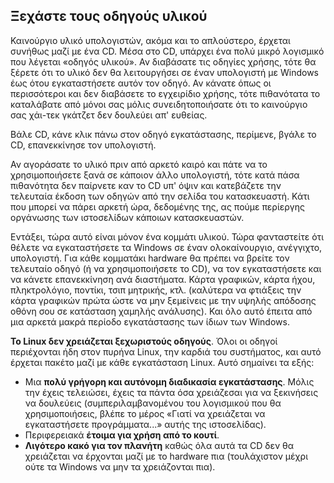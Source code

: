 

<div id="corps">

<h2>Ξεχάστε τους οδηγούς υλικού</h2>

Καινούργιο υλικό υπολογιστών, ακόμα και το απλούστερο, έρχεται συνήθως μαζί με ένα CD. Μέσα στο CD, υπάρχει ένα πολύ μικρό λογισμικό που λέγεται «οδηγός υλικού». Αν διαβάσατε τις οδηγίες χρήσης, τότε θα ξέρετε ότι το υλικό δεν θα λειτουργήσει σε έναν υπολογιστή με Windows έως ότου εγκαταστήσετε αυτόν τον οδηγό. Αν κάνατε όπως οι περισσότεροι και δεν διαβάσετε το εγχειρίδιο χρήσης, τότε πιθανότατα το καταλάβατε από μόνοι σας μόλις συνειδητοποιήσατε ότι το καινούργιο σας χάι-τεκ γκάτζετ δεν δουλεύει απ' ευθείας.

Βάλε CD, κάνε κλικ πάνω στον οδηγό εγκατάστασης, περίμενε, βγάλε το CD, επανεκκίνησε τον υπολογιστή.

Αν αγοράσατε το υλικό πριν από αρκετό καιρό και πάτε να το χρησιμοποιήσετε ξανά σε κάποιον άλλο υπολογιστή, τότε κατά πάσα πιθανότητα δεν παίρνετε καν το CD υπ' όψιν και κατεβάζετε την τελευταία έκδοση των οδηγών από την σελίδα του κατασκευαστή. Κάτι που μπορεί να πάρει αρκετή ώρα, δεδομένης της, ας πούμε περίεργης οργάνωσης των ιστοσελίδων κάποιων κατασκευαστών.

Εντάξει, τώρα αυτό είναι μόνον ένα κομμάτι υλικού. Τώρα φανταστείτε ότι θέλετε να εγκαταστήσετε τα Windows σε έναν ολοκαίνουργιο, ανέγγιχτο, υπολογιστή. Για κάθε κομματάκι hardware θα πρέπει να βρείτε τον τελευταίο οδηγό (ή να χρησιμοποιήσετε το CD), να τον εγκαταστήσετε και να κάνετε επανεκκίνηση ανά διαστήματα. Κάρτα γραφικών, κάρτα ήχου, πληκτρολόγιο, ποντίκι, τσιπ μητρικής, κτλ. (καλύτερα να φτιάξεις την κάρτα γραφικών πρώτα ώστε να μην ξεμείνεις με την υψηλής απόδοσης οθόνη σου σε κατάσταση χαμηλής ανάλυσης). Και όλο αυτό έπειτα από μια αρκετά μακρά περίοδο εγκατάστασης των ίδιων των Windows.

<b>Το Linux δεν χρειάζεται ξεχωριστούς οδηγούς</b>. Όλοι οι οδηγοί περιέχονται ήδη στον πυρήνα  Linux, την καρδιά του συστήματος, και αυτό έρχεται πακέτο μαζί με κάθε εγκατάσταση Linux. Αυτό σημαίνει τα εξής:

<ul>
<li>Μια <b>πολύ γρήγορη και αυτόνομη διαδικασία εγκατάστασης</b>. Μόλις την έχεις τελειώσει, έχεις τα πάντα όσα χρειάζεσαι για να ξεκινήσεις να δουλεύεις (συμπεριλαμβανομένου του λογισμικού που θα χρησιμοποιήσεις, βλέπε το μέρος «Γιατί να χρειάζεται να εγκαταστήσετε προγράμματα...» αυτής της ιστοσελίδας).</li>
<li>Περιφερειακά <b>έτοιμα για χρήση από το κουτί</b>.</li>
<li><b>Λιγότερο κακό για τον πλανήτη</b> καθώς όλα αυτά τα CD δεν θα χρειάζεται να έρχονται μαζί με το hardware πια (τουλάχιστον μέχρι ούτε τα Windows να μην τα χρειάζονται πια).</li>
</ul>

</div>


